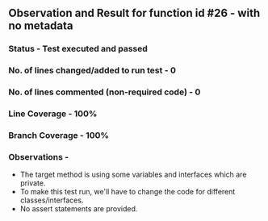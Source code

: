 ## Observation and Result for function id #26 - with no metadata

### Status - Test executed and passed

### No. of lines changed/added to run test - 0

### No. of lines commented (non-required code) - 0

### Line Coverage - 100%

### Branch Coverage - 100%

### Observations -
- The target method is using some variables and interfaces which are private.
- To make this test run, we'll have to change the code for different classes/interfaces.
- No assert statements are provided.